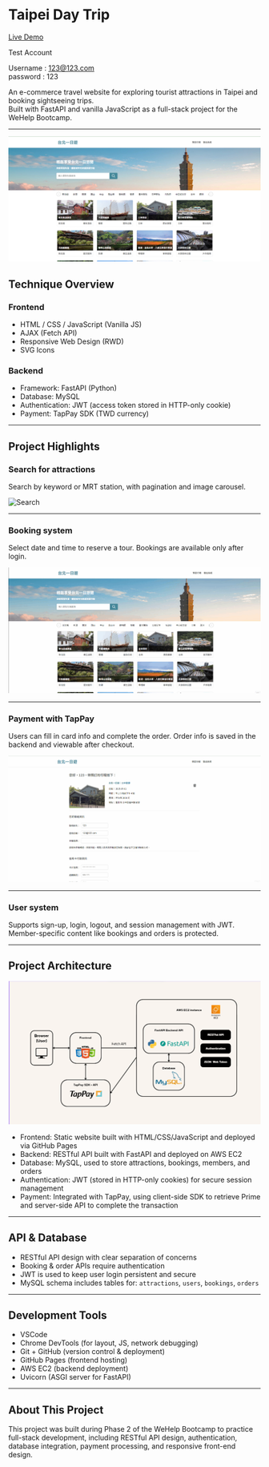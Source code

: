 # Taipei Day Trip

[Live Demo](http://13.239.58.95:8000/)

Test Account

Username : 123@123.com  
password : 123

An e-commerce travel website for exploring tourist attractions in Taipei and booking sightseeing trips.  
Built with FastAPI and vanilla JavaScript as a full-stack project for the WeHelp Bootcamp.

---

![demo](https://github.com/VadoHYH/Taipei-day-trip/blob/main/images/HomePage.png)

## Technique Overview

### Frontend

- HTML / CSS / JavaScript (Vanilla JS)
- AJAX (Fetch API)
- Responsive Web Design (RWD)
- SVG Icons

### Backend

- Framework: FastAPI (Python)
- Database: MySQL
- Authentication: JWT (access token stored in HTTP-only cookie)
- Payment: TapPay SDK (TWD currency)

---

## Project Highlights

### Search for attractions
Search by keyword or MRT station, with pagination and image carousel.

![Search](https://github.com/VadoHYH/Taipei-day-trip/blob/main/images/Search.gif)

---

### Booking system
Select date and time to reserve a tour. Bookings are available only after login.

![Booking](https://github.com/VadoHYH/Taipei-day-trip/blob/main/images/Booking.gif)

---

### Payment with TapPay
Users can fill in card info and complete the order. Order info is saved in the backend and viewable after checkout.

![Payment](https://github.com/VadoHYH/Taipei-day-trip/blob/main/images/Payment.gif)

---

### User system
Supports sign-up, login, logout, and session management with JWT. Member-specific content like bookings and orders is protected.

---

## Project Architecture

![Architecture](https://github.com/VadoHYH/Taipei-day-trip/blob/main/images/Architecture.png)

- Frontend: Static website built with HTML/CSS/JavaScript and deployed via GitHub Pages
- Backend: RESTful API built with FastAPI and deployed on AWS EC2
- Database: MySQL, used to store attractions, bookings, members, and orders
- Authentication: JWT (stored in HTTP-only cookies) for secure session management
- Payment: Integrated with TapPay, using client-side SDK to retrieve Prime and server-side API to complete the transaction

---

## API & Database

- RESTful API design with clear separation of concerns
- Booking & order APIs require authentication
- JWT is used to keep user login persistent and secure
- MySQL schema includes tables for: `attractions`, `users`, `bookings`, `orders`

---

## Development Tools

- VSCode
- Chrome DevTools (for layout, JS, network debugging)
- Git + GitHub (version control & deployment)
- GitHub Pages (frontend hosting)
- AWS EC2 (backend deployment)
- Uvicorn (ASGI server for FastAPI)

---

## About This Project

This project was built during Phase 2 of the WeHelp Bootcamp to practice full-stack development, including RESTful API design, authentication, database integration, payment processing, and responsive front-end design.